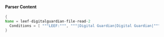 #### Parser Content
```Java
{
Name = leef-digitalguardian-file-read-2
  Conditions = [ """LEEF:""", """|Digital Guardian|Digital Guardian|""", """DigitalGuardian-Events""", """|File Open|""" ]
}
```